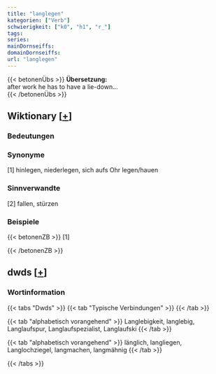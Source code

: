 ```yaml
---
title: "langlegen"
kategorien: ["Verb"]
schwierigkeit: ["k0", "h1", "r_"]
tags:
series:
mainDornseiffs:
domainDornseiffs:
url: "langlegen"
---
```


{{< betonenÜbs >}}
**Übersetzung:**  
after work he has to have a lie-down...  
{{< /betonenÜbs >}}

## Wiktionary [[+](https://de.wiktionary.org/wiki/langlegen)]

### Bedeutungen

### Synonyme
[1] hinlegen, niederlegen, sich aufs Ohr legen/hauen  

### Sinnverwandte
[2] fallen, stürzen  

### Beispiele
{{< betonenZB >}}
[1]  

{{< /betonenZB >}}


## dwds [[+](https://www.dwds.de/wb/langlegen)]

### Wortinformation
{{< tabs "Dwds" >}}
{{< tab "Typische Verbindungen" >}}
{{< /tab >}}

{{< tab "alphabetisch vorangehend" >}}
Langlebigkeit, langlebig, Langlaufspur, Langlaufspezialist, Langlaufski
{{< /tab >}}

{{< tab "alphabetisch vorangehend" >}}
länglich, langliegen, Langlochziegel, langmachen, langmähnig
{{< /tab >}}

{{< /tabs >}}

